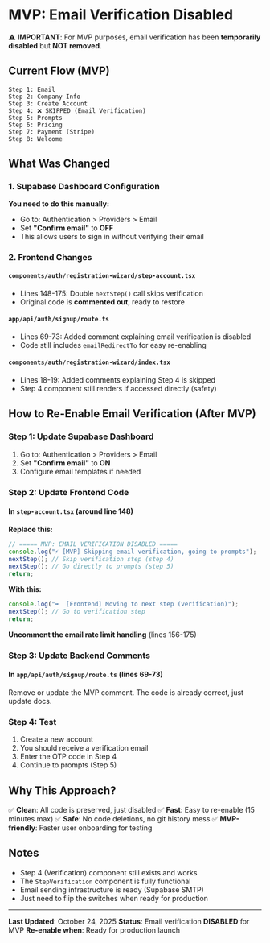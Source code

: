 # MVP: Email Verification Disabled

⚠️ **IMPORTANT**: For MVP purposes, email verification has been **temporarily disabled** but **NOT removed**.

## Current Flow (MVP)

```
Step 1: Email
Step 2: Company Info
Step 3: Create Account
Step 4: ❌ SKIPPED (Email Verification)
Step 5: Prompts
Step 6: Pricing
Step 7: Payment (Stripe)
Step 8: Welcome
```

## What Was Changed

### 1. Supabase Dashboard Configuration

**You need to do this manually:**

- Go to: Authentication > Providers > Email
- Set **"Confirm email"** to **OFF**
- This allows users to sign in without verifying their email

### 2. Frontend Changes

#### `components/auth/registration-wizard/step-account.tsx`

- Lines 148-175: Double `nextStep()` call skips verification
- Original code is **commented out**, ready to restore

#### `app/api/auth/signup/route.ts`

- Lines 69-73: Added comment explaining email verification is disabled
- Code still includes `emailRedirectTo` for easy re-enabling

#### `components/auth/registration-wizard/index.tsx`

- Lines 18-19: Added comments explaining Step 4 is skipped
- Step 4 component still renders if accessed directly (safety)

## How to Re-Enable Email Verification (After MVP)

### Step 1: Update Supabase Dashboard

1. Go to: Authentication > Providers > Email
2. Set **"Confirm email"** to **ON**
3. Configure email templates if needed

### Step 2: Update Frontend Code

#### In `step-account.tsx` (around line 148)

**Replace this:**

```typescript
// ===== MVP: EMAIL VERIFICATION DISABLED =====
console.log("⚡ [MVP] Skipping email verification, going to prompts");
nextStep(); // Skip verification step (step 4)
nextStep(); // Go directly to prompts (step 5)
return;
```

**With this:**

```typescript
console.log("➡️  [Frontend] Moving to next step (verification)");
nextStep(); // Go to verification step
return;
```

**Uncomment the email rate limit handling** (lines 156-175)

### Step 3: Update Backend Comments

#### In `app/api/auth/signup/route.ts` (lines 69-73)

Remove or update the MVP comment. The code is already correct, just update docs.

### Step 4: Test

1. Create a new account
2. You should receive a verification email
3. Enter the OTP code in Step 4
4. Continue to prompts (Step 5)

## Why This Approach?

✅ **Clean**: All code is preserved, just disabled
✅ **Fast**: Easy to re-enable (15 minutes max)
✅ **Safe**: No code deletions, no git history mess
✅ **MVP-friendly**: Faster user onboarding for testing

## Notes

- Step 4 (Verification) component still exists and works
- The `StepVerification` component is fully functional
- Email sending infrastructure is ready (Supabase SMTP)
- Just need to flip the switches when ready for production

---

**Last Updated**: October 24, 2025
**Status**: Email verification **DISABLED** for MVP
**Re-enable when**: Ready for production launch
